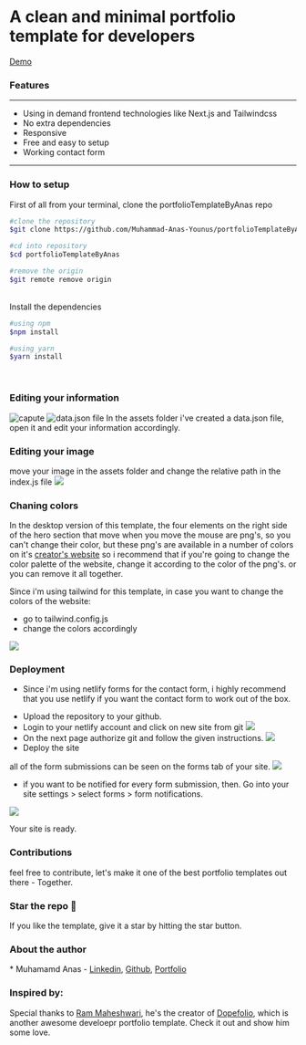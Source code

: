 <h1>A clean and minimal portfolio template for developers</h1>

<a href="https://portfoliotemplatebyanas.netlify.app/">Demo</a>

<h3>Features</h3>
<hr/>
<ul>
  <li>Using in demand frontend technologies like Next.js and Tailwindcss</li>
  <li>No extra dependencies</li>
  <li>Responsive</li>
  <li>Free and easy to setup</li>
  <li>Working contact form</li>
 </ul>
 
 <hr/>
 
 <h3>How to setup</h3>
 <p>First of all from your terminal, clone the portfolioTemplateByAnas repo</p>
 
```bash
#clone the repository
$git clone https://github.com/Muhammad-Anas-Younus/portfolioTemplateByAnas.git

#cd into repository
$cd portfolioTemplateByAnas

#remove the origin
$git remote remove origin
```

<br/>
Install the dependencies

 ```bash
 #using npm
 $npm install
 
 #using yarn
 $yarn install
 ```
 <br/>
 
 <h3>Editing your information</h3>
 
 <img src='https://i.postimg.cc/QBvk4S2b/capute.png' border='0' alt='capute'/>
 <img src="https://i.postimg.cc/YSp8XPch/data-json.png" alt="data.json file"/>
 In the assets folder i've created a data.json file, open it and edit your information accordingly.
 
  <h3>Editing your image</h3>
  move your image in the assets folder and change the relative path in the index.js file
  <img src="https://i.postimg.cc/T18tc3TX/index.png"/>
  
  <h3>Chaning colors</h3>
 
  In the desktop version of this template, the four elements on the right side of the hero section that move when you move the mouse are png's, so you can't change their color,   but these png's are available in a number of colors on it's <a href="https://3d.khagwal.co/explorer/">creator's website</a> so i recommend that if you're going to change the   color palette of the website, change it according to the color of the png's.
  or you can remove it all together.
  
  Since i'm using tailwind for this template, in case you want to change the colors of the website:
  - go to tailwind.config.js
  - change the colors accordingly
  <img src="https://i.postimg.cc/xCPX6s2T/colors.png"/>
 
  <h3>Deployment</h3>
  
  * Since i'm using netlify forms for the contact form, i highly recommend that you use netlify if you want the contact form to work out of the box. 
 
  - Upload the repository to your github.
  - Login to your netlify account and click on new site from git
    <img src="https://i.postimg.cc/gcX56rvj/sites.png"/>
  - On the next page authorize git and follow the given instructions. 
    <img src="https://i.postimg.cc/9MvLBtGM/authorize.png"/>
  - Deploy the site
 
 all of the form submissions can be seen on the forms tab of your site.
 <img src="https://i.postimg.cc/nLfVN6pY/forms.png"/>
 
 * if you want to be notified for every form submission, then. Go into your site settings > select forms > form notifications.
 <img src="https://i.postimg.cc/C5BWhx4Z/formnotifications.png"/>
 
 Your site is ready.
 
 <h3>Contributions</h3>
 feel free to contribute, let's make it one of the best portfolio templates out there - Together.
 
 <h3>Star the repo 🌟 </h3>
 If you like the template, give it a star by hitting the star button.
 
 <h3>About the author</h3>
 * Muhamamd Anas - <a href="https://www.linkedin.com/in/muhammad-anas-a3b17719a">Linkedin</a>, <a href="https://github.com/Muhammad-Anas-Younus">Github</a>, <a href="#">Portfolio</a>
 
  <h3>Inspired by:</h3>
  Special thanks to <a href="https://www.rammaheshwari.com/">Ram Maheshwari</a>, he's the creator of <a href="https://github.com/rammcodes/Dopefolio">Dopefolio</a>, which is another awesome develoepr portfolio template. Check it out and show him some love.
